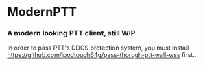 # ModernPTT

### A modern looking PTT client, still WIP.

In order to pass PTT's DDOS protection system, you must install https://github.com/ipodtouch64g/pass-thorugh-ptt-wall-wss first...





